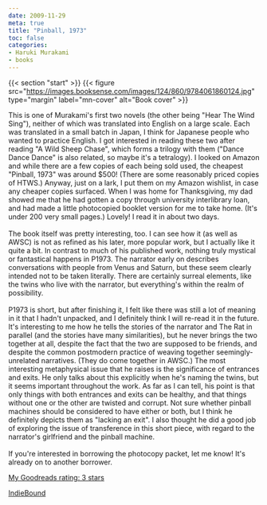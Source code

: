 ```yaml
---
date: 2009-11-29
meta: true
title: "Pinball, 1973"
toc: false
categories:
- Haruki Murakami
- books
---
```


{{< section "start" >}}
{{< figure src="https://images.booksense.com/images/124/860/9784061860124.jpg" type="margin" label="mn-cover" alt="Book cover" >}}

This is one of Murakami's first two novels (the other being "Hear The Wind Sing"), neither of which was translated into English on a large scale. Each was translated in a small batch in Japan, I think for Japanese people who wanted to practice English. I got interested in reading these two after reading "A Wild Sheep Chase", which forms a trilogy with them ("Dance Dance Dance" is also related, so maybe it's a tetralogy). I looked on Amazon and while there are a few copies of each being sold used, the cheapest "Pinball, 1973" was around $500! (There are some reasonably priced copies of HTWS.) Anyway, just on a lark, I put them on my Amazon wishlist, in case any cheaper copies surfaced. When I was home for Thanksgiving, my dad showed me that he had gotten a copy through university interlibrary loan, and had made a little photocopied booklet version for me to take home. (It's under 200 very small pages.) Lovely! I read it in about two days. <br /><br />The book itself was pretty interesting, too. I can see how it (as well as AWSC) is not as refined as his later, more popular work, but I actually like it quite a bit. In contrast to much of his published work, nothing truly mystical or fantastical happens in P1973. The narrator early on describes conversations with people from Venus and Saturn, but these seem clearly intended not to be taken literally. There are certainly surreal elements, like the twins who live with the narrator, but everything's within the realm of possibility. <br /><br />P1973 is short, but after finishing it, I felt like there was still a lot of meaning in it that I hadn't unpacked, and I definitely think I will re-read it in the future. It's interesting to me how he tells the stories of the narrator and The Rat in parallel (and the stories have many similarities), but he never brings the two together at all, despite the fact that the two are supposed to be friends, and despite the common postmodern practice of weaving together seemingly-unrelated narratives. (They do come together in AWSC.) The most interesting metaphysical issue that he raises is the significance of entrances and exits. He only talks about this explicitly when he's naming the twins, but it seems important throughout the work. As far as I can tell, his point is that only things with both entrances and exits can be healthy, and that things without one or the other are twisted and corrupt. Not sure whether pinball machines should be considered to have either or both, but I think he definitely depicts them as "lacking an exit". I also thought he did a good job of exploring the issue of transference in this short piece, with regard to the narrator's girlfriend and the pinball machine. <br /><br />If you're interested in borrowing the photocopy packet, let me know! It's already on to another borrower.

[My Goodreads rating: 3 stars](https://www.goodreads.com/review/show/79199272)  

[IndieBound](https://www.indiebound.org/book/9784061860124)
